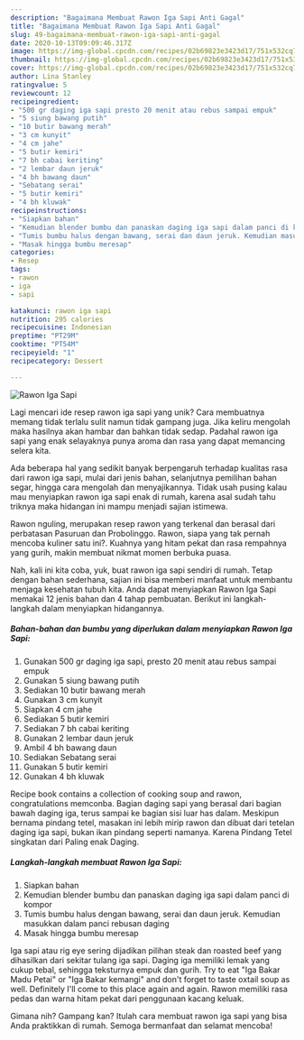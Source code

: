 ```yaml
---
description: "Bagaimana Membuat Rawon Iga Sapi Anti Gagal"
title: "Bagaimana Membuat Rawon Iga Sapi Anti Gagal"
slug: 49-bagaimana-membuat-rawon-iga-sapi-anti-gagal
date: 2020-10-13T09:09:46.317Z
image: https://img-global.cpcdn.com/recipes/02b69823e3423d17/751x532cq70/rawon-iga-sapi-foto-resep-utama.jpg
thumbnail: https://img-global.cpcdn.com/recipes/02b69823e3423d17/751x532cq70/rawon-iga-sapi-foto-resep-utama.jpg
cover: https://img-global.cpcdn.com/recipes/02b69823e3423d17/751x532cq70/rawon-iga-sapi-foto-resep-utama.jpg
author: Lina Stanley
ratingvalue: 5
reviewcount: 12
recipeingredient:
- "500 gr daging iga sapi presto 20 menit atau rebus sampai empuk"
- "5 siung bawang putih"
- "10 butir bawang merah"
- "3 cm kunyit"
- "4 cm jahe"
- "5 butir kemiri"
- "7 bh cabai keriting"
- "2 lembar daun jeruk"
- "4 bh bawang daun"
- "Sebatang serai"
- "5 butir kemiri"
- "4 bh kluwak"
recipeinstructions:
- "Siapkan bahan"
- "Kemudian blender bumbu dan panaskan daging iga sapi dalam panci di kompor"
- "Tumis bumbu halus dengan bawang, serai dan daun jeruk. Kemudian masukkan dalam panci rebusan daging"
- "Masak hingga bumbu meresap"
categories:
- Resep
tags:
- rawon
- iga
- sapi

katakunci: rawon iga sapi 
nutrition: 295 calories
recipecuisine: Indonesian
preptime: "PT29M"
cooktime: "PT54M"
recipeyield: "1"
recipecategory: Dessert

---
```



![Rawon Iga Sapi](https://img-global.cpcdn.com/recipes/02b69823e3423d17/751x532cq70/rawon-iga-sapi-foto-resep-utama.jpg)

Lagi mencari ide resep rawon iga sapi yang unik? Cara membuatnya memang tidak terlalu sulit namun tidak gampang juga. Jika keliru mengolah maka hasilnya akan hambar dan bahkan tidak sedap. Padahal rawon iga sapi yang enak selayaknya punya aroma dan rasa yang dapat memancing selera kita.

Ada beberapa hal yang sedikit banyak berpengaruh terhadap kualitas rasa dari rawon iga sapi, mulai dari jenis bahan, selanjutnya pemilihan bahan segar, hingga cara mengolah dan menyajikannya. Tidak usah pusing kalau mau menyiapkan rawon iga sapi enak di rumah, karena asal sudah tahu triknya maka hidangan ini mampu menjadi sajian istimewa.

Rawon nguling, merupakan resep rawon yang terkenal dan berasal dari perbatasan Pasuruan dan Probolinggo. Rawon, siapa yang tak pernah mencoba kuliner satu ini?. Kuahnya yang hitam pekat dan rasa rempahnya yang gurih, makin membuat nikmat momen berbuka puasa.


Nah, kali ini kita coba, yuk, buat rawon iga sapi sendiri di rumah. Tetap dengan bahan sederhana, sajian ini bisa memberi manfaat untuk membantu menjaga kesehatan tubuh kita. Anda dapat menyiapkan Rawon Iga Sapi memakai 12 jenis bahan dan 4 tahap pembuatan. Berikut ini langkah-langkah dalam menyiapkan hidangannya.

<!--inarticleads1-->

##### Bahan-bahan dan bumbu yang diperlukan dalam menyiapkan Rawon Iga Sapi:

1. Gunakan 500 gr daging iga sapi, presto 20 menit atau rebus sampai empuk
1. Gunakan 5 siung bawang putih
1. Sediakan 10 butir bawang merah
1. Gunakan 3 cm kunyit
1. Siapkan 4 cm jahe
1. Sediakan 5 butir kemiri
1. Sediakan 7 bh cabai keriting
1. Gunakan 2 lembar daun jeruk
1. Ambil 4 bh bawang daun
1. Sediakan Sebatang serai
1. Gunakan 5 butir kemiri
1. Gunakan 4 bh kluwak


Recipe book contains a collection of cooking soup and rawon, congratulations memconba. Bagian daging sapi yang berasal dari bagian bawah daging iga, terus sampai ke bagian sisi luar has dalam. Meskipun bernama pindang tetel, masakan ini lebih mirip rawon dan dibuat dari tetelan daging iga sapi, bukan ikan pindang seperti namanya. Karena Pindang Tetel singkatan dari Paling enak Daging. 

<!--inarticleads2-->

##### Langkah-langkah membuat Rawon Iga Sapi:

1. Siapkan bahan
1. Kemudian blender bumbu dan panaskan daging iga sapi dalam panci di kompor
1. Tumis bumbu halus dengan bawang, serai dan daun jeruk. Kemudian masukkan dalam panci rebusan daging
1. Masak hingga bumbu meresap


Iga sapi atau rig eye sering dijadikan pilihan steak dan roasted beef yang dihasilkan dari sekitar tulang iga sapi. Daging iga memiliki lemak yang cukup tebal, sehingga teksturnya empuk dan gurih. Try to eat &#34;Iga Bakar Madu Petai&#34; or &#34;Iga Bakar kemangi&#34; and don&#39;t forget to taste oxtail soup as well. Definitely I&#39;ll come to this place again and again. Rawon memiliki rasa pedas dan warna hitam pekat dari penggunaan kacang keluak. 

Gimana nih? Gampang kan? Itulah cara membuat rawon iga sapi yang bisa Anda praktikkan di rumah. Semoga bermanfaat dan selamat mencoba!
